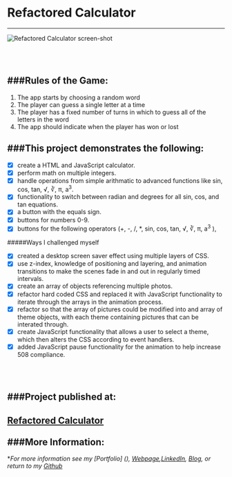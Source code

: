 # Refactored Calculator
---

![Refactored Calculator screen-shot](https://cloud.githubusercontent.com/assets/11747875/20289113/230877ee-aa95-11e6-9101-a2ca9d9eb93f.png)

<br/>
<br/>

###Rules of the Game:
---

1. The app starts by choosing a random word
2. The player can guess a single letter at a time
3. The player has a fixed number of turns in which to guess all of the letters in the word
4. The app should indicate when the player has won or lost

###This project demonstrates the following:
---

- [x] create a HTML and JavaScript calculator.
- [x] perform math on multiple integers.
- [x] handle operations from simple arithmatic to advanced functions like sin, cos, tan, √, ∛, π, a<sup>3</sup>.
- [x] functionality to switch between radian and degrees for all sin, cos, and tan equations.
- [x] a button with the equals sign.
- [x] buttons for numbers 0-9.
- [x] buttons for the following operators (+, -, /, *, sin, cos, tan, √, ∛, π, a<sup>3</sup> ), 

#####Ways I challenged myself

- [x] created a desktop screen saver effect using multiple layers of CSS.
- [x] use z-index, knowledge of positioning and layering, and animation transitions to make the scenes fade in and out in regularly timed intervals.
- [x] create an array of objects referencing multiple photos.
- [x] refactor hard coded CSS and replaced it with JavaScript functionality to iterate through the arrays in the animation process.
- [x] refactor so that the array of pictures could be modified into and array of theme objects, with each theme containing pictures that can be interated through.
- [x] create JavaScript functionality that allows a user to select a theme, which then alters the CSS according to event handlers.
- [x] added JavaScript pause functionality for the animation to help increase 508 compliance. 

<br/>
<br/>


###Project published at: 
---

[Refactored Calculator](https://trrapp12-ironyard.github.io/refactored-calculator/)
<br/>
<br/>
###More Information:
---

\**For more information see my [Portfolio] (), [Webpage](http://web-karma.org),[LinkedIn](https://www.linkedin.com/in/trevor-rapp-042a1037), [Blog](http://web-karma.net), or return to my [Github](https://github.com/trrapp12)*
